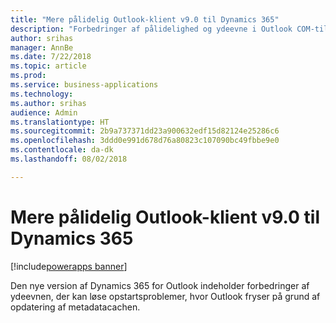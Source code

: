 ```yaml
---
title: "Mere pålidelig Outlook-klient v9.0 til Dynamics 365"
description: "Forbedringer af pålidelighed og ydeevne i Outlook COM-tilføjelsesprogrammet version 9.0"
author: srihas
manager: AnnBe
ms.date: 7/22/2018
ms.topic: article
ms.prod: 
ms.service: business-applications
ms.technology: 
ms.author: srihas
audience: Admin
ms.translationtype: HT
ms.sourcegitcommit: 2b9a737371dd23a900632edf15d82124e25286c6
ms.openlocfilehash: 3ddd0e991d678d76a80823c107090bc49fbbe9e0
ms.contentlocale: da-dk
ms.lasthandoff: 08/02/2018

---
```

# <a name="more-reliable-outlook-client-v90-for-dynamics-365"></a>Mere pålidelig Outlook-klient v9.0 til Dynamics 365

[!include[powerapps banner](../includes/powerapps.md)]




Den nye version af Dynamics 365 for Outlook indeholder forbedringer af ydeevnen, der kan løse opstartsproblemer, hvor Outlook fryser på grund af opdatering af metadatacachen.

